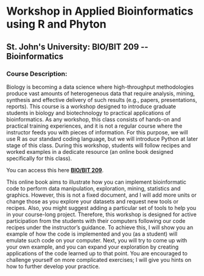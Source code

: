 # Workshop in Applied Bioinformatics using R and Phyton 
## St. John's University: BIO/BIT 209 -- Bioinformatics

### Course Description: 
Biology is becoming a data science where high-throughput methodologies produce vast amounts of heterogeneous data that require analysis, mining, synthesis and effective delivery of such results (e.g., papers, presentations, reports). This course is a workshop designed to introduce graduate students in biology and biotechnology to practical applications of bioinformatics. As any workshop, this class consists of hands-on and practical training experiences, and it is not a regular course where the instructor feeds you with pieces of information. For this purpose, we will use R as our standard coding language, but we will introduce Python at later stage of this class. During this workshop, students will follow recipes and worked examples in a dedicate resource (an online book designed specifically for this class).

You can access this here [**BIO/BIT 209**](https://corytophanes.github.io/BIO_BIT_Bioinformatics_209/getting-started-with-r.html).

This online book aims to illustrate how you can implement bioinformatic code to perform data manipulation, exploration, mining, statistics and graphics. However, this is not a fixed document, and I will add more units or change those as you explore your datasets and request new tools or recipes. Also, you might suggest adding a particular set of tools to help you in your course-long project. Therefore, this workshop is designed for active participation from the students with their computers following our code recipes under the instructor’s guidance. To achieve this, I will show you an example of how the code is implemented and you (as a student) will emulate such code on your computer. Next, you will try to come up with your own example, and you can expand your exploration by creating applications of the code learned up to that point. You are encouraged to challenge yourself on more complicated exercises; I will give you hints on how to further develop your practice. 
